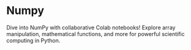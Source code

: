 # Numpy
Dive into NumPy with collaborative Colab notebooks! Explore array manipulation, mathematical functions, and more for powerful scientific computing in Python.
